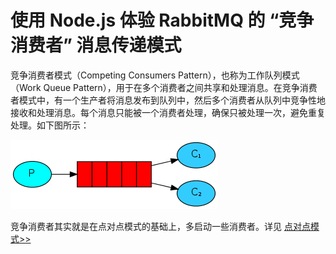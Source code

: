 # 使用 Node.js 体验 RabbitMQ 的 “竞争消费者” 消息传递模式

竞争消费者模式（Competing Consumers Pattern），也称为工作队列模式（Work Queue Pattern），用于在多个消费者之间共享和处理消息。在竞争消费者模式中，有一个生产者将消息发布到队列中，然后多个消费者从队列中竞争性地接收和处理消息。每个消息只能被一个消费者处理，确保只被处理一次，避免重复处理。如下图所示：

![competing-consumers.png](./competing-consumers.png)

竞争消费者其实就是在点对点模式的基础上，多启动一些消费者。详见 [点对点模式>>](../point-to-point)